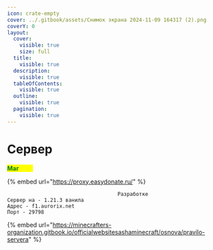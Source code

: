 ```yaml
---
icon: crate-empty
cover: ../.gitbook/assets/Снимок экрана 2024-11-09 164317 (2).png
coverY: 0
layout:
  cover:
    visible: true
    size: full
  title:
    visible: true
  description:
    visible: true
  tableOfContents:
    visible: true
  outline:
    visible: true
  pagination:
    visible: true
---
```


# Сервер

<mark style="color:green;">**Маг**</mark><mark style="color:yellow;">**азин**</mark>

{% embed url="https://proxy.easydonate.ru/" %}

```
                                    Разработке
Сервер на - 1.21.3 ванила
Адрес - f1.aurorix.net
Порт - 29798
```

{% embed url="https://minecrafters-organization.gitbook.io/officialwebsitesashaminecraft/osnova/pravilo-servera" %}
